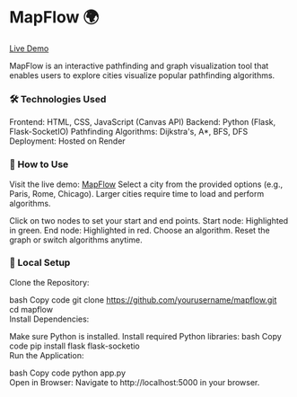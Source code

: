 # MapFlow 🌍
[Live Demo](https://mapflow.onrender.com)

MapFlow is an interactive pathfinding and graph visualization tool that enables users to explore cities visualize popular pathfinding algorithms. 

### 🛠️ Technologies Used
Frontend:
HTML, CSS, JavaScript (Canvas API)
Backend:
Python (Flask, Flask-SocketIO)
Pathfinding Algorithms:
Dijkstra's, A*, BFS, DFS
Deployment:
Hosted on Render

### 📖 How to Use
Visit the live demo: [MapFlow](https://mapflow.onrender.com)
Select a city from the provided options (e.g., Paris, Rome, Chicago). Larger cities require time to load and perform algorithms.

Click on two nodes to set your start and end points.
Start node: Highlighted in green.
End node: Highlighted in red.
Choose an algorithm.
Reset the graph or switch algorithms anytime.

### 🔧 Local Setup
Clone the Repository:

bash
Copy code
git clone https://github.com/yourusername/mapflow.git  
cd mapflow  
Install Dependencies:

Make sure Python is installed.
Install required Python libraries:
bash
Copy code
pip install flask flask-socketio  
Run the Application:

bash
Copy code
python app.py  
Open in Browser:
Navigate to http://localhost:5000 in your browser.

